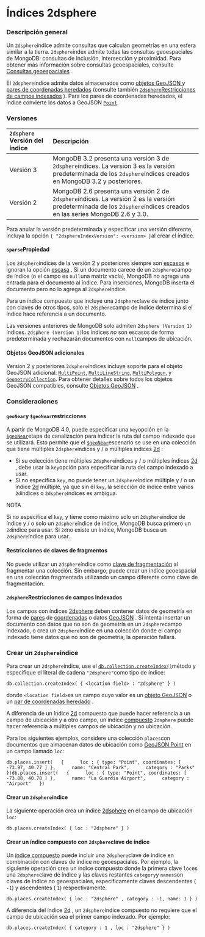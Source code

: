 # Índices 2dsphere

### Descripción general  <a id="overview"></a>

Un `2dsphere`índice admite consultas que calculan geometrías en una esfera similar a la tierra. `2dsphere`index admite todas las consultas geoespaciales de MongoDB: consultas de inclusión, intersección y proximidad. Para obtener más información sobre consultas geoespaciales, consulte [Consultas geoespaciales](https://docs.mongodb.com/manual/geospatial-queries/) .

El `2dsphere`índice admite datos almacenados como [objetos GeoJSON ](https://docs.mongodb.com/manual/geospatial-queries/#std-label-geospatial-geojson)_y_ [pares de coordenadas heredados](https://docs.mongodb.com/manual/geospatial-queries/#std-label-geospatial-legacy) \(consulte también [`2dsphere`Restricciones de campos indexados](https://docs.mongodb.com/manual/core/2dsphere/#std-label-2dsphere-data-restrictions) \). Para los pares de coordenadas heredados, el índice convierte los datos a GeoJSON [`Point`](https://docs.mongodb.com/manual/reference/geojson/#std-label-geojson-point).

### Versiones  <a id="versions"></a>

| `2dsphere` Versión del índice | Descripción |
| :--- | :--- |
| Versión 3 | MongoDB 3.2 presenta una versión 3 de `2dsphere`índices. La versión 3 es la versión predeterminada de los `2dsphere`índices creados en MongoDB 3.2 y posteriores. |
| Versión 2 | MongoDB 2.6 presenta una versión 2 de `2dsphere`índices. La versión 2 es la versión predeterminada de los `2dsphere`índices creados en las series MongoDB 2.6 y 3.0. |

Para anular la versión predeterminada y especificar una versión diferente, incluya la opción `{ "2dsphereIndexVersion": <version> }`al crear el índice.

#### `sparse`Propiedad  <a id="sparse-property"></a>

Los `2dsphere`índices de la versión 2 y posteriores siempre son [escasos](https://docs.mongodb.com/manual/core/index-sparse/) e ignoran la opción [escasa](https://docs.mongodb.com/manual/core/index-sparse/) . Si un documento carece de un `2dsphere`campo de índice \(o el campo es `null`una matriz vacía\), MongoDB no agrega una entrada para el documento al índice. Para inserciones, MongoDB inserta el documento pero no lo agrega al `2dsphere`índice.

Para un índice compuesto que incluye una `2dsphere`clave de índice junto con claves de otros tipos, solo el `2dsphere`campo de índice determina si el índice hace referencia a un documento.

Las versiones anteriores de MongoDB solo admiten `2dsphere (Version 1)` índices. `2dsphere (Version 1)`los índices _no_ son escasos de forma predeterminada y rechazarán documentos con `null`campos de ubicación.

#### Objetos GeoJSON adicionales  <a id="additional-geojson-objects"></a>

Version 2 y posteriores `2dsphere`índices incluye soporte para el objeto GeoJSON adicional: [`MultiPoint`](https://docs.mongodb.com/manual/reference/geojson/#std-label-geojson-multipoint), [`MultiLineString`](https://docs.mongodb.com/manual/reference/geojson/#std-label-geojson-multilinestring), [`MultiPolygon`](https://docs.mongodb.com/manual/reference/geojson/#std-label-geojson-multipolygon), y [`GeometryCollection`](https://docs.mongodb.com/manual/reference/geojson/#std-label-geojson-geometrycollection). Para obtener detalles sobre todos los objetos GeoJSON compatibles, consulte [Objetos GeoJSON](https://docs.mongodb.com/manual/reference/geojson/) .

### Consideraciones  <a id="considerations"></a>

#### `geoNear`y `$geoNear`restricciones  <a id="geonear-and--geonear-restrictions"></a>

A partir de MongoDB 4.0, puede especificar una `key`opción en la [`$geoNear`](https://docs.mongodb.com/manual/reference/operator/aggregation/geoNear/#mongodb-pipeline-pipe.-geoNear)etapa de canalización para indicar la ruta del campo indexado que se utilizará. Esto permite que el [`$geoNear`](https://docs.mongodb.com/manual/reference/operator/aggregation/geoNear/#mongodb-pipeline-pipe.-geoNear)escenario se use en una colección que tiene múltiples `2dsphere`índices y / o múltiples índices [2d](https://docs.mongodb.com/manual/core/2d/) :

* Si su colección tiene múltiples `2dsphere`índices y / o múltiples índices [2d](https://docs.mongodb.com/manual/core/2d/) , debe usar la `key`opción para especificar la ruta del campo indexado a usar.
* Si no especifica `key`, no puede tener un `2dsphere`índice múltiple y / o un índice [2d](https://docs.mongodb.com/manual/core/2d/) múltiple, ya que sin él `key`, la selección de índice entre varios `2d`índices o `2dsphere`índices es ambigua.

NOTA

Si no especifica el `key`, y tiene como máximo solo un `2dsphere`índice de índice y / o solo un `2dsphere`índice de índice, MongoDB busca primero un `2d`índice para usar. Si `2d`no existe un índice, MongoDB busca un `2dsphere`índice para usar.

#### Restricciones de claves de fragmentos  <a id="shard-key-restrictions"></a>

No puede utilizar un `2dsphere`índice como [clave de fragmentación](https://docs.mongodb.com/manual/reference/glossary/#std-term-shard-key) al fragmentar una colección. Sin embargo, puede crear un índice geoespacial en una colección fragmentada utilizando un campo diferente como clave de fragmentación.

#### `2dsphere`Restricciones de campos indexados  <a id="2dsphere-indexed-field-restrictions"></a>

Los campos con índices [2dsphere](https://docs.mongodb.com/manual/core/2dsphere/) deben contener datos de geometría en forma de [pares](https://docs.mongodb.com/manual/reference/glossary/#std-term-legacy-coordinate-pairs) de [coordenadas](https://docs.mongodb.com/manual/reference/glossary/#std-term-legacy-coordinate-pairs) o datos [GeoJSON](https://docs.mongodb.com/manual/reference/glossary/#std-term-GeoJSON) . Si intenta insertar un documento con datos que no son de geometría en un `2dsphere`campo indexado, o crea un `2dsphere`índice en una colección donde el campo indexado tiene datos que no son de geometría, la operación fallará.

### Crear un `2dsphere`índice  <a id="create-a-2dsphere-index"></a>

Para crear un `2dsphere`índice, use el [`db.collection.createIndex()`](https://docs.mongodb.com/manual/reference/method/db.collection.createIndex/#mongodb-method-db.collection.createIndex)método y especifique el literal de cadena `"2dsphere"`como tipo de índice:

```text
db.collection.createIndex( { <location field> : "2dsphere" } )
```

donde `<location field>`es un campo cuyo valor es un [objeto GeoJSON](https://docs.mongodb.com/manual/geospatial-queries/#std-label-geospatial-geojson) o un [par de coordenadas heredado](https://docs.mongodb.com/manual/geospatial-queries/#std-label-geospatial-legacy) .

A diferencia de un índice [2d](https://docs.mongodb.com/manual/core/2d/) compuesto que puede hacer referencia a un campo de ubicación y a otro campo, un índice [compuesto](https://docs.mongodb.com/manual/core/index-compound/#std-label-index-type-compound) `2dsphere` puede hacer referencia a múltiples campos de ubicación y no ubicación.

Para los siguientes ejemplos, considere una colección `places`con documentos que almacenan datos de ubicación como [GeoJSON Point](https://docs.mongodb.com/manual/reference/geojson/#std-label-geojson-point) en un campo llamado `loc`:

```text
db.places.insert(   {      loc : { type: "Point", coordinates: [ -73.97, 40.77 ] },      name: "Central Park",      category : "Parks"   })db.places.insert(   {      loc : { type: "Point", coordinates: [ -73.88, 40.78 ] },      name: "La Guardia Airport",      category : "Airport"   })
```

#### Crear un `2dsphere`índice  <a id="create-a-2dsphere-index-1"></a>

La siguiente operación crea un índice [2dsphere](https://docs.mongodb.com/manual/core/2dsphere/) en el campo de ubicación `loc`:

```text
db.places.createIndex( { loc : "2dsphere" } )
```

#### Crear un índice compuesto con `2dsphere`clave de índice  <a id="create-a-compound-index-with-2dsphere-index-key"></a>

Un [índice compuesto](https://docs.mongodb.com/manual/core/index-compound/#std-label-index-type-compound) puede incluir una `2dsphere`clave de índice en combinación con claves de índice no geoespaciales. Por ejemplo, la siguiente operación crea un índice compuesto donde la primera clave `loc`es una `2dsphere`clave de índice y las claves restantes `category`y `names`son claves de índice no geoespaciales, específicamente claves descendentes \( `-1`\) y ascendentes \( `1`\) respectivamente.

```text
db.places.createIndex( { loc : "2dsphere" , category : -1, name: 1 } )
```

A diferencia del índice [2d](https://docs.mongodb.com/manual/core/2d/) , un `2dsphere`índice compuesto no requiere que el campo de ubicación sea el primer campo indexado. Por ejemplo:

```text
db.places.createIndex( { category : 1 , loc : "2dsphere" } )
```

